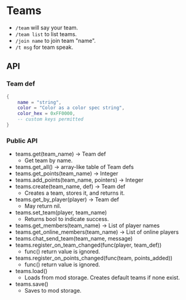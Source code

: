 # Teams

* `/team` will say your team.
* `/team list` to list teams.
* `/join name` to join team "name".
* `/t msg` for team speak.

## API

### Team def

```lua
{
	name = "string",
	color = "Color as a color spec string",
    color_hex = 0xFF0000,
    -- custom keys permitted
}
```

### Public API

* teams.get(team_name) -> Team def
  * Get team by name.
* teams.get_all() -> array-like table of Team defs
* teams.get_points(team_name) -> Integer
* teams.add_points(team_name, pointers) -> Integer
* teams.create(team_name, def) -> Team def
  * Creates a team, stores it, and returns it.
* teams.get_by_player(player) -> Team def
  * May return nil.
* teams.set_team(player, team_name)
  * Returns bool to indicate success.
* teams.get_members(team_name) -> List of player names
* teams.get_online_members(team_name) -> List of online players
* teams.chat_send_team(team_name, message)
* teams.register_on_team_changed(func(player, team_def))
  * func() return value is ignored.
* teams.register_on_points_changed(func(team, points_added))
  * func() return value is ignored.
* teams.load()
  * Loads from mod storage. Creates default teams if none exist.
* teams.save()
  * Saves to mod storage.

